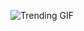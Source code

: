 
<!-- GIF_SECTION -->
![Trending GIF](https://media1.giphy.com/media/v1.Y2lkPThiYjIxNzcyaTdmN3JsN2plbGQ1aGNqM3o0bnRmd3lqZWp0eTZscWs5Z29qc2F5MiZlcD12MV9naWZzX3NlYXJjaCZjdD1n/qgQUggAC3Pfv687qPC/giphy.gif)
<!-- END_GIF_SECTION -->
